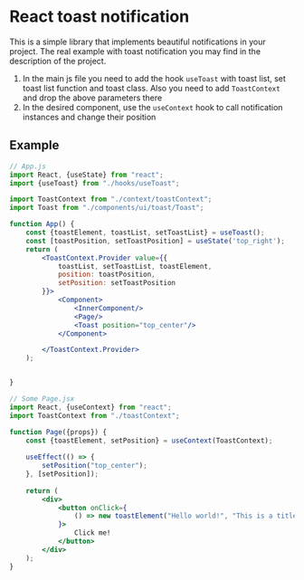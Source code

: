 # React toast notification
This is a simple library that implements beautiful notifications in your project. The real example with toast notification you may find in the description of the project.
1. In the main js file you need to add the hook `useToast` with toast list, set toast list function and toast class. Also you need to add `ToastContext` and drop the above parameters there 
2. In the desired component, use the `useСontext` hook to call notification instances and change their position
## Example

```jsx
// App.js
import React, {useState} from "react";
import {useToast} from "./hooks/useToast";

import ToastContext from "./context/toastContext";
import Toast from "./components/ui/toast/Toast";

function App() {
    const {toastElement, toastList, setToastList} = useToast();
    const [toastPosition, setToastPosition] = useState('top_right');
    return (
        <ToastContext.Provider value={{
            toastList, setToastList, toastElement,
            position: toastPosition,
            setPosition: setToastPosition
        }}>
            <Component>
                <InnerComponent/>
                <Page/>
                <Toast position="top_center"/>
            </Component>

        </ToastContext.Provider>
    );


}
```

```jsx
// Some Page.jsx
import React, {useContext} from "react";
import ToastContext from "./toastContext";

function Page({props}) {
    const {toastElement, setPosition} = useContext(ToastContext);
    
    useEffect(() => {
        setPosition("top_center");
    }, [setPosition]);
    
    return (
        <div>
            <button onClick={
                () => new toastElement("Hello world!", "This is a title!").success
            }>
                Click me!
            </button>
        </div>
    );
}
```